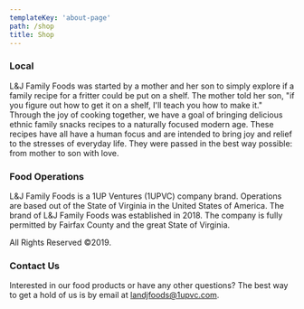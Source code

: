 ```yaml
---
templateKey: 'about-page'
path: /shop
title: Shop
---
```

### Local
L&J Family Foods was started by a mother and her son to simply explore if a family recipe for a fritter could be put on a shelf.  The mother told her son, "if you figure out how to get it on a shelf, I'll teach you how to make it." Through the joy of cooking together, we have a goal of bringing delicious ethnic family snacks recipes to a naturally focused modern age.  These recipes have all have a human focus and are intended to bring joy and relief to the stresses of everyday life. They were passed in the best way possible: from mother to son with love.

### Food Operations
L&J Family Foods is a 1UP Ventures (1UPVC) company brand.  Operations are based out of the State of Virginia in the United States of America. The brand of L&J Family Foods was established in 2018.  The company is fully permitted by Fairfax County and the great State of Virginia.  

All Rights Reserved ©2019.

### Contact Us
Interested in our food products or have any other questions? The best way to get a hold of us is by email at [landjfoods@1upvc.com](landjfoods@1upvc.com).
